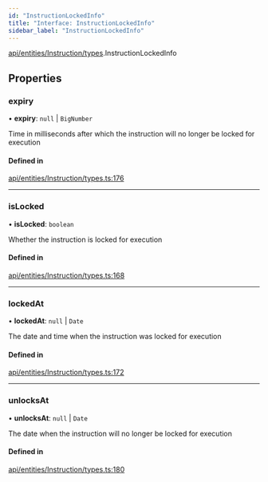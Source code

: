 ```yaml
---
id: "InstructionLockedInfo"
title: "Interface: InstructionLockedInfo"
sidebar_label: "InstructionLockedInfo"
---
```


[api/entities/Instruction/types](../../../../../../modules/API/Entities/Instruction/Types/Types.md).InstructionLockedInfo

## Properties

### expiry

• **expiry**: ``null`` \| `BigNumber`

Time in milliseconds after which the instruction will no longer be locked for execution

#### Defined in

[api/entities/Instruction/types.ts:176](https://github.com/PolymeshAssociation/polymesh-sdk/blob/fbf6882d0/src/api/entities/Instruction/types.ts#L176)

___

### isLocked

• **isLocked**: `boolean`

Whether the instruction is locked for execution

#### Defined in

[api/entities/Instruction/types.ts:168](https://github.com/PolymeshAssociation/polymesh-sdk/blob/fbf6882d0/src/api/entities/Instruction/types.ts#L168)

___

### lockedAt

• **lockedAt**: ``null`` \| `Date`

The date and time when the instruction was locked for execution

#### Defined in

[api/entities/Instruction/types.ts:172](https://github.com/PolymeshAssociation/polymesh-sdk/blob/fbf6882d0/src/api/entities/Instruction/types.ts#L172)

___

### unlocksAt

• **unlocksAt**: ``null`` \| `Date`

The date when the instruction will no longer be locked for execution

#### Defined in

[api/entities/Instruction/types.ts:180](https://github.com/PolymeshAssociation/polymesh-sdk/blob/fbf6882d0/src/api/entities/Instruction/types.ts#L180)
